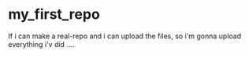 # my_first_repo
If i can make a real-repo and i can upload the files, so i'm gonna upload everything i'v did ....
